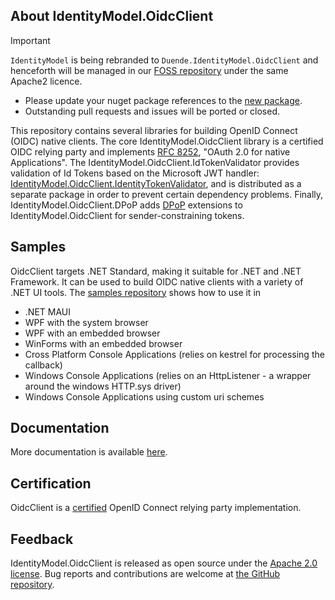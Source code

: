 ## About IdentityModel.OidcClient

> [!IMPORTANT]  
> `IdentityModel` is being rebranded to `Duende.IdentityModel.OidcClient` and henceforth will be managed 
> in our [FOSS repository](https://github.com/DuendeSoftware/foss) under the same Apache2 licence.
>  - Please update your nuget package references to the [new package](https://www.nuget.org/packages/Duende.IdentityModel).
>  - Outstanding pull requests and issues will be ported or closed.

This repository contains several libraries for building OpenID Connect (OIDC) native
clients. The core IdentityModel.OidcClient library is a certified OIDC relying party and
implements [RFC 8252](https://tools.ietf.org/html/rfc8252/), "OAuth 2.0 for native
Applications". The IdentityModel.OidcClient.IdTokenValidator provides validation of Id
Tokens based on the Microsoft JWT handler: 
[IdentityModel.OidcClient.IdentityTokenValidator](https://www.nuget.org/packages/IdentityModel.OidcClient.IdentityTokenValidator),
and is distributed as a separate package in order to prevent certain dependency problems.
Finally, IdentityModel.OidcClient.DPoP adds [DPoP](https://datatracker.ietf.org/doc/html/rfc9449) 
extensions to IdentityModel.OidcClient for sender-constraining tokens.

## Samples
OidcClient targets .NET Standard, making it suitable for .NET and .NET
Framework. It can be used to build OIDC native clients with a variety of .NET UI tools.
The [samples repository](https://github.com/IdentityModel/IdentityModel.OidcClient.Samples)
shows how to use it in 
- .NET MAUI
- WPF with the system browser
- WPF with an embedded browser
- WinForms with an embedded browser
- Cross Platform Console Applications (relies on kestrel for processing the callback)
- Windows Console Applications (relies on an HttpListener - a wrapper around the windows HTTP.sys driver)
- Windows Console Applications using custom uri schemes

## Documentation 

More documentation is available
[here](https://identitymodel.readthedocs.io/en/latest/native/overview.html).


## Certification
OidcClient is a [certified](http://openid.net/certification/) OpenID Connect
relying party implementation.

## Feedback

IdentityModel.OidcClient is released as open source under the 
[Apache 2.0 license](https://github.com/IdentityModel/IdentityModel.OidcClient/blob/main/LICENSE). 
Bug reports and contributions are welcome at 
[the GitHub repository](https://github.com/IdentityModel/IdentityModel.OidcClient).

